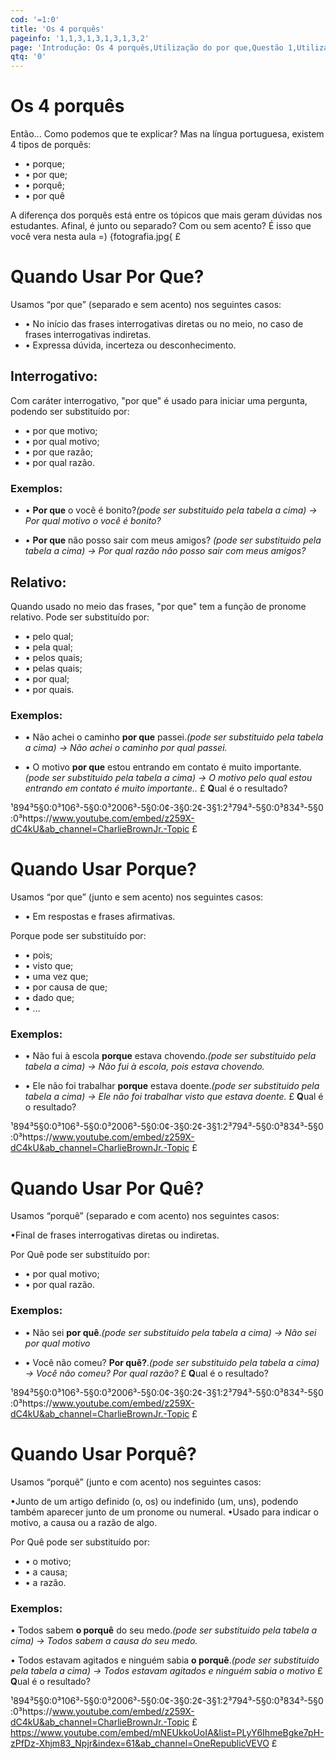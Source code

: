```yaml
---
cod: '=1:0'
title: 'Os 4 porquês'
pageinfo: '1,1,3,1,3,1,3,1,3,2'
page: 'Introdução: Os 4 porquês,Utilização do por que,Questão 1,Utilização do porque,Questão 2,Utilização do porquê,Questão 3,Utilização do por quê,Quetão 4,Video:pqIntordução'
qtq: '0'
---
```

# Os 4 porquês
Então... Como podemos que te explicar? Mas na língua portuguesa, existem 4 tipos de porquês:

* • porque;
* • por que;
* • porquê;
* • por quê

A diferença dos porquês está entre os tópicos que mais geram dúvidas nos estudantes. Afinal, é junto ou separado? Com ou sem acento? É isso que você vera nesta aula =)
{fotografia.jpg{
£
# Quando Usar Por Que?
Usamos “por que” (separado e sem acento) nos seguintes casos:

* • No início das frases interrogativas diretas ou no meio, no caso de frases interrogativas indiretas.
* • Expressa dúvida, incerteza ou desconhecimento.

## Interrogativo:
Com caráter interrogativo, "por que" é usado para iniciar uma pergunta, podendo ser substituído por:

* • por que motivo;
* • por qual motivo;
* • por que razão;
* • por qual razão.

### Exemplos:

* • **Por que** o você é bonito?*(pode ser substituido pela tabela a cima)*
 *-> Por qual motivo o você é bonito?*

* • **Por que** não posso sair com meus amigos? *(pode ser substituido pela tabela a cima)*
  *-> Por qual razão não posso sair com meus amigos?*

## Relativo:
Quando usado no meio das frases, "por que" tem a função de pronome relativo. Pode ser substituído por:

* • pelo qual;
* • pela qual;
* • pelos quais;
* • pelas quais;
* • por qual;
* • por quais.

### Exemplos:

* • Não achei o caminho **por que** passei.*(pode ser substituido pela tabela a cima)*
 *-> Não achei o caminho por qual passei.*

* • O motivo **por que** estou entrando em contato é muito importante.*(pode ser substituido pela tabela a cima)*
  *-> O motivo pelo qual estou entrando em contato é muito importante..*
£
**Q**ual é o resultado?

¹894³5§0:0³106³-5§0:0³2006³-5§0:0¢-3§0:2¢-3§1:2³794³-5§0:0³834³-5§0:0³https://www.youtube.com/embed/z259X-dC4kU&ab_channel=CharlieBrownJr.-Topic
£
# Quando Usar Porque?
Usamos “por que” (junto e sem acento) nos seguintes casos:

* • Em respostas e frases afirmativas.

Porque pode ser substituído por:

* • pois;
* • visto que;
* • uma vez que;
* • por causa de que;
* • dado que;
* • …

### Exemplos:

* • Não fui à escola **porque** estava chovendo.*(pode ser substituido pela tabela a cima)*
 *-> Não fui à escola, pois estava chovendo.*

* • Ele não foi trabalhar **porque** estava doente.*(pode ser substituido pela tabela a cima)*
 *-> Ele não foi trabalhar visto que estava doente.*
£
**Q**ual é o resultado?

¹894³5§0:0³106³-5§0:0³2006³-5§0:0¢-3§0:2¢-3§1:2³794³-5§0:0³834³-5§0:0³https://www.youtube.com/embed/z259X-dC4kU&ab_channel=CharlieBrownJr.-Topic
£
# Quando Usar Por Quê?
Usamos “porquê” (separado e com acento) nos seguintes casos:

 •Final de frases interrogativas diretas ou indiretas. 

Por Quê pode ser substituído por:

* • por qual motivo;
* • por qual razão.

### Exemplos:

* • Não sei **por quê**.*(pode ser substituido pela tabela a cima)*
 *-> Não sei por qual motivo*

* • Você não comeu? **Por quê?**.*(pode ser substituido pela tabela a cima)*
 *-> Você não comeu? Por qual razão?*
£
**Q**ual é o resultado?

¹894³5§0:0³106³-5§0:0³2006³-5§0:0¢-3§0:2¢-3§1:2³794³-5§0:0³834³-5§0:0³https://www.youtube.com/embed/z259X-dC4kU&ab_channel=CharlieBrownJr.-Topic
£
# Quando Usar Porquê?
Usamos “porquê” (junto e com acento) nos seguintes casos:
 
 •Junto de um artigo definido (o, os) ou indefinido (um, uns), podendo também aparecer junto de um pronome ou numeral.
 •Usado para indicar o motivo, a causa ou a razão de algo.

Por Quê pode ser substituído por:

* • o motivo;
* • a causa;
* • a razão.

### Exemplos:

 • Todos sabem **o porquê** do seu medo.*(pode ser substituido pela tabela a cima)*
 *-> Todos sabem a causa do seu medo.*

 • Todos estavam agitados e ninguém sabia **o porquê**.*(pode ser substituido pela tabela a cima)*
 *-> Todos estavam agitados e ninguém sabia o motivo*
£
**Q**ual é o resultado?

¹894³5§0:0³106³-5§0:0³2006³-5§0:0¢-3§0:2¢-3§1:2³794³-5§0:0³834³-5§0:0³https://www.youtube.com/embed/z259X-dC4kU&ab_channel=CharlieBrownJr.-Topic
£
https://www.youtube.com/embed/mNEUkkoUoIA&list=PLyY6IhmeBgke7pH-zPfDz-Xhjm83_Npjr&index=61&ab_channel=OneRepublicVEVO
£